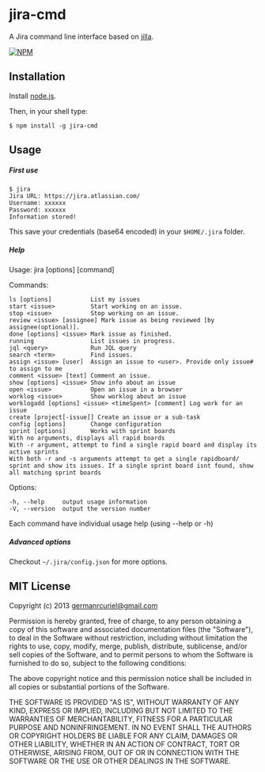 # jira-cmd

A Jira command line interface based on [jilla](https://github.com/godmodelabs/jilla).

[![NPM](https://nodei.co/npm/jira-cmd.png?downloads=true&stars=true)](https://nodei.co/npm/jira-cmd/)

## Installation

Install [node.js](http://nodejs.org/).

Then, in your shell type:

    $ npm install -g jira-cmd

## Usage

##### First use

    $ jira
    Jira URL: https://jira.atlassian.com/
    Username: xxxxxx
    Password: xxxxxx
    Information stored!

This save your credentials (base64 encoded) in your `$HOME/.jira` folder.

##### Help

Usage: jira [options] [command]

  Commands:

    ls [options]           List my issues
    start <issue>          Start working on an issue.
    stop <issue>           Stop working on an issue.
    review <issue> [assignee] Mark issue as being reviewed [by assignee(optional)].
    done [options] <issue> Mark issue as finished.
    running                List issues in progress.
    jql <query>            Run JQL query
    search <term>          Find issues.
    assign <issue> [user]  Assign an issue to <user>. Provide only issue# to assign to me
    comment <issue> [text] Comment an issue.
    show [options] <issue> Show info about an issue
    open <issue>           Open an issue in a browser
    worklog <issue>        Show worklog about an issue
    worklogadd [options] <issue> <timeSpent> [comment] Log work for an issue
    create [project[-issue]] Create an issue or a sub-task
    config [options]       Change configuration
    sprint [options]       Works with sprint boards
    With no arguments, displays all rapid boards
    With -r argument, attempt to find a single rapid board and display its active sprints
    With both -r and -s arguments attempt to get a single rapidboard/ sprint and show its issues. If a single sprint board isnt found, show all matching sprint boards

  Options:

    -h, --help     output usage information
    -V, --version  output the version number

Each command have individual usage help (using --help or -h)

##### Advanced options
Checkout ```~/.jira/config.json``` for more options.

## MIT License

Copyright (c) 2013 <germanrcuriel@gmail.com>

Permission is hereby granted, free of charge, to any person obtaining a copy of this software and associated documentation files (the "Software"), to deal in the Software without restriction, including without limitation the rights to use, copy, modify, merge, publish, distribute, sublicense, and/or sell copies of the Software, and to permit persons to whom the Software is furnished to do so, subject to the following conditions:

The above copyright notice and this permission notice shall be included in all copies or substantial portions of the Software.

THE SOFTWARE IS PROVIDED "AS IS", WITHOUT WARRANTY OF ANY KIND, EXPRESS OR IMPLIED, INCLUDING BUT NOT LIMITED TO THE WARRANTIES OF MERCHANTABILITY, FITNESS FOR A PARTICULAR PURPOSE AND NONINFRINGEMENT. IN NO EVENT SHALL THE AUTHORS OR COPYRIGHT HOLDERS BE LIABLE FOR ANY CLAIM, DAMAGES OR OTHER LIABILITY, WHETHER IN AN ACTION OF CONTRACT, TORT OR OTHERWISE, ARISING FROM, OUT OF OR IN CONNECTION WITH THE SOFTWARE OR THE USE OR OTHER DEALINGS IN THE SOFTWARE.

